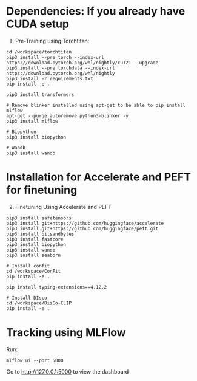 # Dependencies: If you already have CUDA setup
1. Pre-Training using Torchtitan:
```
cd /workspace/torchtitan
pip3 install --pre torch --index-url https://download.pytorch.org/whl/nightly/cu121 --upgrade
pip3 install --pre torchdata --index-url https://download.pytorch.org/whl/nightly
pip3 install -r requirements.txt
pip install -e .

pip3 install transformers

# Remove blinker installed using apt-get to be able to pip install mlflow
apt-get --purge autoremove python3-blinker -y
pip3 install mlflow

# Biopython
pip3 install biopython

# Wandb
pip3 install wandb
```
# Installation for Accelerate and PEFT for finetuning
2. Finetuning Using Accelerate and PEFT
```
pip3 install safetensors
pip3 install git+https://github.com/huggingface/accelerate
pip3 install git+https://github.com/huggingface/peft.git
pip3 install bitsandbytes
pip3 install fastcore
pip3 install biopython
pip3 install wandb
pip3 install seaborn

# Install confit
cd /workspace/ConFit
pip install -e .

pip install typing-extensions==4.12.2 

# Install DIsco
cd /workspace/DisCo-CLIP
pip install -e .
```

# Tracking using MLFlow
Run: 
```
mlflow ui --port 5000
```
Go to http://127.0.0.1:5000 to view the dashboard
